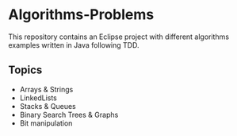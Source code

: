 # Algorithms-Problems
This repository contains an Eclipse project with different algorithms examples written in Java following TDD. 

## Topics

- Arrays & Strings 
- LinkedLists
- Stacks & Queues
- Binary Search Trees & Graphs
- Bit manipulation
